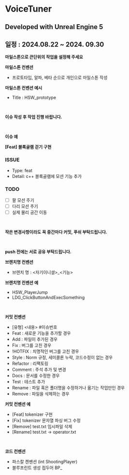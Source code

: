 # VoiceTuner

Developed with Unreal Engine 5
---

**일정 : 2024.08.22 ~ 2024. 09.30**
---
**마일스톤으로 큰단위의 작업을 설정해 주세요**

**마일스톤 컨벤션**
- 프로토타입, 알파, 베타 순으로 개인으로 마일스톤 작성

**마일스톤 컨벤션 예시**
- Title : HSW_prototype

<br/> 

**이슈 작성 후 작업 진행 바랍니다.**

<br/> 

**이슈 예**

**[Feat] 블록골램 걷기 구현**

### ISSUE

- Type: feat
- Detail: c++ 블록골램에 모션 기능 추가

### TODO

- [ ]  팔 모션 주기
- [ ]  다리 모션 주기
- [ ]  실제 물리 공간 이동

<br/> 

**작은 변경사항이라도 꼭 중간마다 커밋, 푸쉬 부탁드립니다.**

<br/> 

**push 전에는 서로 공유 부탁드립니다.**
<br/> 

**브렌치명 컨벤션**
- 브렌치 명 : <자기이니셜>_<기능>

**브렌치명 컨벤션 예**

- HSW_PlayerJump
- LDG_ClickButtonAndExecSomething

<br/> 

**커밋 컨벤션**

- [유형] <내용> #이슈번호
- Feat : 새로운 기능을 추가할 경우
- Add : 파일이 추가된 경우
- Fix : 버그를 고친 경우
- !HOTFIX : 치명적인 버그를 고친 경우
- Style : Norm 규정, 세미콜론 누락, 코드수정이 없는 경우
- Refactor : 리팩토링
- Comment : 주석 추가 및 변경
- Docs : 문서를 수정한 경우
- Test : 테스트 추가
- Rename : 파일 혹은 폴더명을 수정하거나 옮기는 작업만인 경우
- Remove : 파일을 삭제하는 경우

**커밋 컨벤션 예**

- [Feat] tokenizer 구현
- [Fix] tokenizer 문자열 파싱 버그 수정
- [Remove] test.txt 임시파일 삭제
- [Rename] test.txt → operator.txt

<br/> 

**코드 컨벤션**

- 파스칼 켄벤션 (int ShootingPlayer)
- 블루프린트 생성 접두어 BP_
